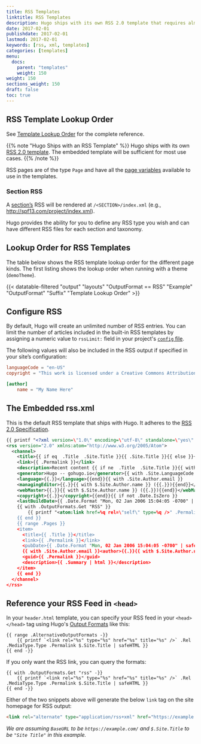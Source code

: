 ```yaml
---
title: RSS Templates
linktitle: RSS Templates
description: Hugo ships with its own RSS 2.0 template that requires almost no configuration, or you can create your own RSS templates.
date: 2017-02-01
publishdate: 2017-02-01
lastmod: 2017-02-01
keywords: [rss, xml, templates]
categories: [templates]
menu:
  docs:
    parent: "templates"
    weight: 150
weight: 150
sections_weight: 150
draft: false
toc: true
---
```


## RSS Template Lookup Order

See [Template Lookup Order](/templates/lookup-order/) for the complete reference.

{{% note "Hugo Ships with an RSS Template" %}}
Hugo ships with its own [RSS 2.0 template](#the-embedded-rss-xml). The embedded template will be sufficient for most use cases.
{{% /note %}}

RSS pages are of the type `Page` and have all the [page variables](/variables/page/) available to use in the templates.

### Section RSS

A [section’s][section] RSS will be rendered at `/<SECTION>/index.xml` (e.g., http://spf13.com/project/index.xml).

Hugo provides the ability for you to define any RSS type you wish and can have different RSS files for each section and taxonomy.

## Lookup Order for RSS Templates

The table below shows the RSS template lookup order for the different page kinds. The first listing shows the lookup order when running with a theme (`demoTheme`).

{{< datatable-filtered "output" "layouts" "OutputFormat == RSS" "Example" "OutputFormat" "Suffix" "Template Lookup Order" >}}

## Configure RSS

By default, Hugo will create an unlimited number of RSS entries. You can limit the number of articles included in the built-in RSS templates by assigning a numeric value to `rssLimit:` field in your project's [`config` file][config].

The following values will also be included in the RSS output if specified in your site’s configuration:

```toml
languageCode = "en-US"
copyright = "This work is licensed under a Creative Commons Attribution-ShareAlike 4.0 International License."

[author]
    name = "My Name Here"
```

## The Embedded rss.xml

This is the default RSS template that ships with Hugo. It adheres to the [RSS 2.0 Specification][RSS 2.0].

```xml
{{ printf "<?xml version=\"1.0\" encoding=\"utf-8\" standalone=\"yes\" ?>" | safeHTML }}
<rss version="2.0" xmlns:atom="http://www.w3.org/2005/Atom">
  <channel>
    <title>{{ if eq  .Title  .Site.Title }}{{ .Site.Title }}{{ else }}{{ with .Title }}{{.}} on {{ end }}{{ .Site.Title }}{{ end }}</title>
    <link>{{ .Permalink }}</link>
    <description>Recent content {{ if ne  .Title  .Site.Title }}{{ with .Title }}in {{.}} {{ end }}{{ end }}on {{ .Site.Title }}</description>
    <generator>Hugo -- gohugo.io</generator>{{ with .Site.LanguageCode }}
    <language>{{.}}</language>{{end}}{{ with .Site.Author.email }}
    <managingEditor>{{.}}{{ with $.Site.Author.name }} ({{.}}){{end}}</managingEditor>{{end}}{{ with .Site.Author.email }}
    <webMaster>{{.}}{{ with $.Site.Author.name }} ({{.}}){{end}}</webMaster>{{end}}{{ with .Site.Copyright }}
    <copyright>{{.}}</copyright>{{end}}{{ if not .Date.IsZero }}
    <lastBuildDate>{{ .Date.Format "Mon, 02 Jan 2006 15:04:05 -0700" | safeHTML }}</lastBuildDate>{{ end }}
    {{ with .OutputFormats.Get "RSS" }}
        {{ printf "<atom:link href=%q rel=\"self\" type=%q />" .Permalink .MediaType | safeHTML }}
    {{ end }}
    {{ range .Pages }}
    <item>
      <title>{{ .Title }}</title>
      <link>{{ .Permalink }}</link>
      <pubDate>{{ .Date.Format "Mon, 02 Jan 2006 15:04:05 -0700" | safeHTML }}</pubDate>
      {{ with .Site.Author.email }}<author>{{.}}{{ with $.Site.Author.name }} ({{.}}){{end}}</author>{{end}}
      <guid>{{ .Permalink }}</guid>
      <description>{{ .Summary | html }}</description>
    </item>
    {{ end }}
  </channel>
</rss>
```

## Reference your RSS Feed in `<head>`

In your `header.html` template, you can specify your RSS feed in your `<head></head>` tag using Hugo's [Output Formats][Output Formats] like this:

```go-html-template
{{ range .AlternativeOutputFormats -}}
    {{ printf `<link rel="%s" type="%s" href="%s" title="%s" />` .Rel .MediaType.Type .Permalink $.Site.Title | safeHTML }}
{{ end -}}
```

If you only want the RSS link, you can query the formats:

```go-html-template
{{ with .OutputFormats.Get "rss" -}}
    {{ printf `<link rel="%s" type="%s" href="%s" title="%s" />` .Rel .MediaType.Type .Permalink $.Site.Title | safeHTML }}
{{ end -}}
```

Either of the two snippets above will generate the below `link` tag on the site homepage for RSS output:

```html
<link rel="alternate" type="application/rss+xml" href="https://example.com/index.xml" title="Site Title">
```

_We are assuming `BaseURL` to be `https://example.com/` and `$.Site.Title` to be `"Site Title"` in this example._

[config]: /getting-started/configuration/
[embedded]: #the-embedded-rss-xml
[RSS 2.0]: http://cyber.law.harvard.edu/rss/rss.html "RSS 2.0 Specification"
[section]: /content-management/sections/
[Output Formats]: /templates/output-formats/#link-to-output-formats
